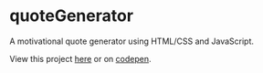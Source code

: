 # quoteGenerator
A motivational quote generator using HTML/CSS and JavaScript.

View this project [here](https://klsmall.github.io/quoteGenerator/) or on [codepen](https://codepen.io/kvibez/full/GvyPJO).
